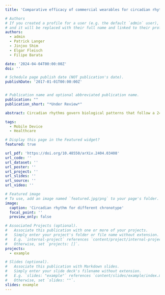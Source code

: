 ```yaml
---
title: 'Comparative efficacy of commercial wearables for circadian rhythm home monitoring from activity, heart rate, and core body temperature'

# Authors
# If you created a profile for a user (e.g. the default `admin` user), write the username (folder name) here
# and it will be replaced with their full name and linked to their profile.
authors:
  - admin
  - Patrick Langer
  - Jinjoo Shim
  - Elgar Fleisch
  - Filipe Barata

date: '2024-04-04T00:00:00Z'
doi: ''

# Schedule page publish date (NOT publication's date).
publishDate: '2017-01-01T00:00:00Z'


# Publication name and optional abbreviated publication name.
publication: ""
publication_short: "*Under Review*"

abstract: Circadian rhythms govern biological patterns that follow a 24-hour cycle. Dysfunctions in circadian rhythms can contribute to various health problems, such as sleep disorders. Current circadian rhythm assessment methods, often invasive or subjective, limit circadian rhythm monitoring to laboratories. Hence, this study aims to investigate scalable consumer-centric wearables for circadian rhythm monitoring outside traditional laboratories. In a two-week longitudinal study conducted in real-world settings, 36 participants wore an Actigraph, a smartwatch, and a core body temperature sensor to collect activity, temperature, and heart rate data. We evaluated circadian rhythms calculated from commercial wearables by comparing them with circadian rhythm reference measures, i.e., Actigraph activities and chronotype questionnaire scores. The circadian rhythm metric acrophases, determined from commercial wearables using activity, heart rate, and temperature data, significantly correlated with the acrophase derived from Actigraph activities (r=0.96, r=0.87, r=0.79; all p<0.001) and chronotype questionnaire (r=-0.66, r=-0.73, r=-0.61; all p<0.001). The acrophases obtained concurrently from consumer sensors significantly predicted the chronotype (R2=0.64; p<0.001). Our study validates commercial sensors for circadian rhythm assessment, highlighting their potential to support maintaining healthy rhythms and provide scalable and timely health monitoring in real-life scenarios.

tags:
  - Mobile Device
  - Healthcare

# Display this page in the Featured widget?
featured: true

url_pdf: 'https://doi.org/10.48550/arXiv.2404.03408'
url_code: ''
url_dataset: ''
url_poster: ''
url_project: ''
url_slides: ''
url_source: ''
url_video: ''

# Featured image
# To use, add an image named `featured.jpg/png` to your page's folder.
image:
  caption: 'Circadian rhythm for different chronotype'
  focal_point: ''
  preview_only: false

# Associated Projects (optional).
#   Associate this publication with one or more of your projects.
#   Simply enter your project's folder or file name without extension.
#   E.g. `internal-project` references `content/project/internal-project/index.md`.
#   Otherwise, set `projects: []`.
projects:
  - example

# Slides (optional).
#   Associate this publication with Markdown slides.
#   Simply enter your slide deck's filename without extension.
#   E.g. `slides: "example"` references `content/slides/example/index.md`.
#   Otherwise, set `slides: ""`.
slides: example
---
```

